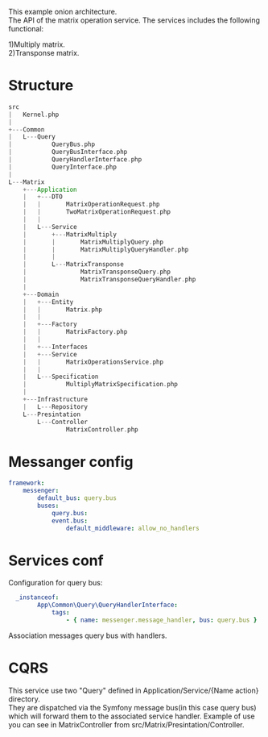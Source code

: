 This example onion architecture.<br>
The API of the matrix operation service. The services includes the following functional:<br>

1)Multiply matrix.<br>
2)Transponse matrix.<br>

# Structure
```scala
src
|   Kernel.php
|   
+---Common
|   L---Query
|           QueryBus.php
|           QueryBusInterface.php
|           QueryHandlerInterface.php
|           QueryInterface.php
|           
L---Matrix
    +---Application
    |   +---DTO
    |   |       MatrixOperationRequest.php
    |   |       TwoMatrixOperationRequest.php
    |   |       
    |   L---Service
    |       +---MatrixMultiply
    |       |       MatrixMultiplyQuery.php
    |       |       MatrixMultiplyQueryHandler.php
    |       |       
    |       L---MatrixTransponse
    |               MatrixTransponseQuery.php
    |               MatrixTransponseQueryHandler.php
    |               
    +---Domain
    |   +---Entity
    |   |       Matrix.php
    |   |       
    |   +---Factory
    |   |       MatrixFactory.php
    |   |       
    |   +---Interfaces
    |   +---Service
    |   |       MatrixOperationsService.php
    |   |       
    |   L---Specification
    |           MultiplyMatrixSpecification.php
    |           
    +---Infrastructure
    |   L---Repository
    L---Presintation
        L---Controller
                MatrixController.php
```

# Messanger config
```yaml
framework:
    messenger:
        default_bus: query.bus
        buses:
            query.bus:
            event.bus:
                default_middleware: allow_no_handlers
```
# Services conf
Configuration for query bus:<br>
```yaml
  _instanceof:
        App\Common\Query\QueryHandlerInterface:
            tags:
                - { name: messenger.message_handler, bus: query.bus }
```
Association messages query bus with handlers.<br>

# CQRS
This service use two "Query" defined in Application/Service/{Name action} directory.<br>
They are dispatched via the Symfony message bus(in this case query bus) which will forward them to the associated service handler.
Example of use you can see in MatrixController from src/Matrix/Presintation/Controller.

